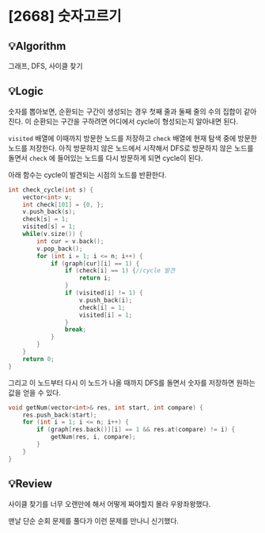 # [2668] 숫자고르기
## 💡Algorithm

그래프, DFS, 사이클 찾기

## 💡Logic

숫자를 뽑아보면, 순환되는 구간이 생성되는 경우 첫째 줄과 둘째 줄의 수의 집합이 같아진다. 이 순환되는 구간을 구하려면 어디에서 cycle이 형성되는지 알아내면 된다.

```visited``` 배열에 이때까지 방문한 노드를 저장하고 ```check``` 배열에 현재 탐색 중에 방문한 노드를 저장한다. 아직 방문하지 않은 노드에서 시작해서 DFS로 방문하지 않은 노드를 돌면서 ```check``` 에 들어있는 노드를 다시 방문하게 되면 cycle이 된다.

아래 함수는 cycle이 발견되는 시점의 노드를 반환한다.

```c++
int check_cycle(int s) {
    vector<int> v;
    int check[101] = {0, };
    v.push_back(s);
    check[s] = 1;
    visited[s] = 1;
    while(v.size()) {
        int cur = v.back();
        v.pop_back();
        for (int i = 1; i <= n; i++) {
            if (graph[cur][i] == 1) {
                if (check[i] == 1) {//cycle 발견
                    return i;
                }
                if (visited[i] != 1) {
                    v.push_back(i);
                    check[i] = 1;
                    visited[i] = 1;
                }
                break;
            }
        }
    }
    return 0;
}
```

그리고 이 노드부터 다시 이 노드가 나올 때까지 DFS를 돌면서 숫자를 저장하면 원하는 값을 얻을 수 있다.

```c++
void getNum(vector<int>& res, int start, int compare) {
    res.push_back(start);
    for (int i = 1; i <= n; i++) {
        if (graph[res.back()][i] == 1 && res.at(compare) != i) {
            getNum(res, i, compare);
        }
    }
}
```

## 💡Review

사이클 찾기를 너무 오랜만에 해서 어떻게 짜야할지 몰라 우왕좌왕했다.

맨날 단순 순회 문제를 풀다가 이런 문제를 만나니 신기했다.
